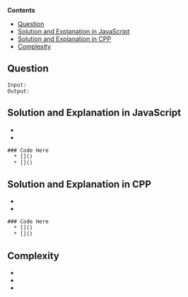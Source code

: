 **Contents**

- [Question](#question)
- [Solution and Explanation in JavaScript](#solution-and-explanation-in-javascript)
- [Solution and Explanation in CPP](#solution-and-explanation-in-cpp)
- [Complexity](#complexity)


## Question
 
 ```
 Input:  
 Output: 
 ```
 
## Solution and Explanation in JavaScript

-
-

    ### Code Here
      * []()
      * []()

    
## Solution and Explanation in CPP

- 
- 

    ### Code Here
      * []()
      * []()

## Complexity
- 
- 
-

